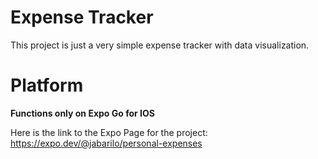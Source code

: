 # Expense Tracker
This project is just a very simple expense tracker with data visualization.

# Platform
**Functions only on Expo Go for IOS**

Here is the link to the Expo Page for the project: https://expo.dev/@jabarilo/personal-expenses
